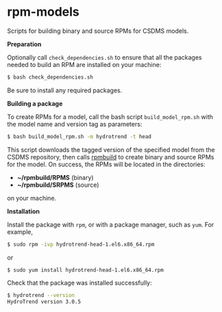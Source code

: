 rpm-models
==========

Scripts for building binary and source RPMs for CSDMS models.

**Preparation**

Optionally call `check_dependencies.sh` to ensure
that all the packages needed to build an RPM
are installed on your machine:

```bash
$ bash check_dependencies.sh
```

Be sure to install any required packages.

**Building a package**

To create RPMs for a model,
call the bash script `build_model_rpm.sh` with the model name and 
version tag as parameters:

```bash
$ bash build_model_rpm.sh -m hydrotrend -t head
```

This script
downloads the tagged version of the specified model from the
CSDMS repository,
then calls
[rpmbuild](http://www.rpm.org/max-rpm-snapshot/rpmbuild.8.html)
to create binary and source RPMs for the model.
On success,
the RPMs will be located in the directories:

* **~/rpmbuild/RPMS** (binary)
* **~/rpmbuild/SRPMS** (source)

on your machine.

**Installation**

Install the package with `rpm`,
or with a package manager, such as `yum`.
For example,

```bash
$ sudo rpm -ivp hydrotrend-head-1.el6.x86_64.rpm
```

or

```bash
$ sudo yum install hydrotrend-head-1.el6.x86_64.rpm
```

Check that the package was installed successfully:

```bash
$ hydrotrend --version
HydroTrend version 3.0.5
```


